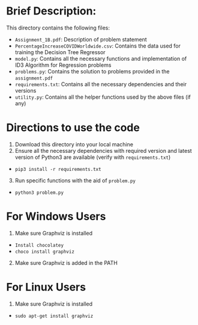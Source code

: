 # Brief Description:  
This directory contains the following files:  
- `Assignment_1B.pdf`: Description of problem statement  
- `PercentageIncreaseCOVIDWorldwide.csv`: Contains the data used for training the Decision Tree Regressor    
- `model.py`: Contains all the necessary functions and implementation of ID3 Algorithm for Regression problems   
- `problems.py`: Contains the solution to problems provided in the `assignment.pdf`  
- `requirements.txt`: Contains all the necessary dependencies and their versions  
- `utility.py`: Contains all the helper functions used by the above files (if any)  

# Directions to use the code  
1. Download this directory into your local machine
2. Ensure all the necessary dependencies with required version and latest version of Python3 are available (verify with `requirements.txt`)  
- `pip3 install -r requirements.txt`
3. Run specific functions with the aid of `problem.py`
- `python3 problem.py`

# For Windows Users
1. Make sure Graphviz is installed
- `Install chocolatey`
- `choco install graphviz`
2. Make sure Graphviz is added in the PATH

# For Linux Users
1. Make sure Graphviz is installed
- `sudo apt-get install graphviz`
